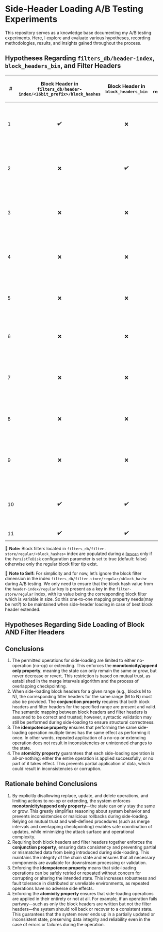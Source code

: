 # Side-Header Loading A/B Testing Experiments
This repository serves as a knowledge base documenting my A/B testing experiments. Here, I explore and evaluate various hypotheses, recording methodologies, results, and insights gained throughout the process.

## Hypotheses Regarding `filters_db/header-index`, `block_headers_bin`, and Filter Headers

| #  | Block Header in `filters_db/header-index/<16bit_prefix>/block_hashes` | Block Header in `block_headers_bin` | Filter Header in `reg_filter_headers_bin` | **Updating Bitcoin Tip (Manually)** | **Updating Regular Tip (Manually)** | Description | Variables | Default Outcome (`H₀`) | Accepted or Rejected |
|----|:----------------------------------------:|:-----------------------------------:|:-----------------------------------------:|:-----------------------------------:|:-----------------------------------:|:------------|:----------|:----------------------|:---------------------:|
| 1  | ✔️                                       | ❌                                  | ❌                                      | ❌                                  | ❌                                  | Block Header exists in `filters_db/header-index` but not in `block_headers_bin` | – | Error creating chain service: unable to read block header: `EOF` | Accepted            |
| 2  | ❌                                       | ✔️                                  | ❌                                      | ❌                                  | ❌                                  | Block Header not in `filters_db/header-index` but exists in `block_headers_bin` | – | Error creating chain service: target height not found in index  | Accepted            |
| 3  | ❌                                       | ❌                                  | ❌                                      | ❌                                  | ❌                                  | Removing Tail Block Header from both stores | Not updating chain tip for both btc and regular header | Error creating chain service: target height not found in index | Accepted            |
| 4  | ❌                                       | ❌                                  | ❌                                      | ✔️                                  | ❌                                  | Removing Tail Block Header from both stores | Updating chain tip for btc only and not regular header | Error creating chain service: target height not found in index | Accepted            |
| 5  | ❌                                       | ❌                                  | ❌                                      | ✔️                                  | ✔️                                  | Removing Tail Block Header from both stores | Updating chain tips for btc and regular header | `OK` | Accepted            |
| 6  | ❌                                       | ❌                                  | ✔️                                      | –                                   | –                                   | Removing Head Block Header from both stores | Not Removing Filter Header from store | `OK` | –                     |
| 7  | ❌                                       | ❌                                  | ❌                                      | –                                   | –                                   | Removing Head Block Header from both stores | Removing Filter Header from store | `OK` and that Head Filter header should be computed and indexed automatically | –                     |
| 8  | ❌                                       | ❌                                  | ❌                                      | –                                   | –                                   | Removing Middle Header from both stores | Not Removing Filter Header from store | `OK` | –                     |
| 9 | ❌                                       | ❌                                  | ❌                                      | –                                   | –                                   | Removing Middle Header from both stores | Removing Filter Header from store | `OK` and that Mid Filter header should be computed and indexed automatically | –                     |
| 10 | ✔️                                       | ✔️                                  | ❌                                      | ❌                                  | ❌                                   | Removing Filter Header from store  | – | Error creating chain service: unable to read filter header: EOF | Accepted                     |
| 11 | ✔️                                       | ✔️                                  | ✔️                                      | ❌                                  | ❌                                  | Header exists in both | – | `OK` | Accepted            |

📌 **Note:** Block filters located in `filters_db/filter-store/regular/<block_hashes>` index are populated during a [`Rescan`](https://github.com/lightninglabs/neutrino?tab=readme-ov-file#rescan) only if the `PersistToDisk` configuration parameter is set to true (default: false) otherwise only the regular block filter tip exist.

📌 **Note to Self:** For simplicity and for now, let’s ignore the block filter dimension in the index `filters_db/filter-store/regular/<block_hash>` during A/B testing.
We only need to ensure that the block hash value from the `header-index/regular` key is present as a key in the `filter-store/regular` index, with its value being the corresponding block filter which is variable in size. So this one-to-one mapping property needs(may be not?) to be maintained when side-header loading in case of best block header extended.

## Hypotheses Regarding Side Loading of Block AND Filter Headers

## Conclusions

1. The permitted operations for side-loading are limited to either no-operation (no-op) or extending. This enforces the **monotonicity/append only property**, meaning the state can only remain the same or grow, but never decrease or revert. This restriction is based on mutual trust, as established in the merge intervals algorithm and the process of overlapping checkpointing.
2. When side-loading block headers for a given range (e.g., blocks M to N), the corresponding filter headers for the same range (M to N) must also be provided. The **conjunction property** requires that both block headers and filter headers for the specified range are present and valid. The semantic mapping between block headers and filter headers is assumed to be correct and trusted; however, syntactic validation may still be performed during side-loading to ensure structural correctness.
3. The **idempotence property** ensures that performing the same side-loading operation multiple times has the same effect as performing it once. In other words, repeated application of a no-op or extending operation does not result in inconsistencies or unintended changes to the state.
4. The **atomicity property** guarantees that each side-loading operation is all-or-nothing: either the entire operation is applied successfully, or no part of it takes effect. This prevents partial application of data, which could result in inconsistencies or corruption.

## Rationale behind Conclusions

1. By explicitly disallowing replace, update, and delete operations, and limiting actions to no-op or extending, the system enforces **monotonicity/append only property**—the state can only stay the same or grow. This greatly simplifies reasoning about system behavior and prevents inconsistencies or malicious rollbacks during side-loading. Relying on mutual trust and well-defined procedures (such as merge intervals and overlapping checkpointing) enables safe coordination of updates, while minimizing the attack surface and operational complexity.
2. Requiring both block headers and filter headers together enforces the **conjunction property**, ensuring data consistency and preventing partial or mismatched data from being introduced during side-loading. This maintains the integrity of the chain state and ensures that all necessary components are available for downstream processing or validation.
3. Enforcing the **idempotence property** means that side-loading operations can be safely retried or repeated without concern for corrupting or altering the intended state. This increases robustness and fault tolerance in distributed or unreliable environments, as repeated operations have no adverse side effects.
4. Enforcing the **atomicity property** ensures that side-loading operations are applied in their entirety or not at all. For example, if an operation fails partway—such as only the block headers are written but not the filter headers—the system should roll back or recover to a consistent state. This guarantees that the system never ends up in a partially updated or inconsistent state, preserving data integrity and reliability even in the case of errors or failures during the operation.
